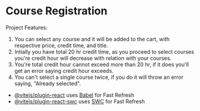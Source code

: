 # Course Registration

Project Features:
1. You can select any course and it will be added to the cart, with respective price, credit time, and title.
2. Intially you have total 20 hr credit time, as you proceed to select courses you're credit hour will decrease with relation with your courses.
3. You're total credit hour cannot exceed more than 20 hr, if it does you'll get an error saying credit hour exceeds.
4. You can't select a single course twice, if you do it will throw an error saying, "Already selected".

- [@vitejs/plugin-react](https://github.com/vitejs/vite-plugin-react/blob/main/packages/plugin-react/README.md) uses [Babel](https://babeljs.io/) for Fast Refresh
- [@vitejs/plugin-react-swc](https://github.com/vitejs/vite-plugin-react-swc) uses [SWC](https://swc.rs/) for Fast Refresh
